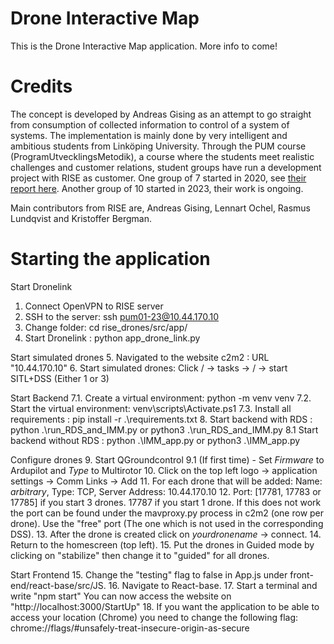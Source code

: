 # Drone Interactive Map
This is the Drone Interactive Map application. More info to come!

# Credits
The concept is developed by Andreas Gising as an attempt to go straight from consumption of collected information to control of a system of systems.
The implementation is mainly done by very intelligent and ambitious students from Linköping University. Through the PUM course (ProgramUtvecklingsMetodik), a course where the students meet realistic challenges and customer relations, student groups have run a development project with RISE as customer.
One group of 7 started in 2020, see [their report here](http://www.diva-portal.org/smash/record.jsf?pid=diva2:1444831).
Another group of 10 started in 2023, their work is ongoing.

Main contributors from RISE are, Andreas Gising, Lennart Ochel, Rasmus Lundqvist and Kristoffer Bergman.

# Starting the application
 
Start Dronelink
1. Connect OpenVPN to RISE server
2. SSH to the server: ssh pum01-23@10.44.170.10
3. Change folder: cd rise_drones/src/app/
4. Start Dronelink : python app_drone_link.py

Start simulated drones
5. Navigated to the website c2m2 : URL "10.44.170.10" 
6. Start simulated drones:  Click / -> tasks -> / -> start SITL+DSS (Either 1 or 3)

Start Backend
7.1. Create a virtual environment: python -m venv venv
7.2. Start the virtual environment: venv\scripts\Activate.ps1
7.3. Install all requirements : pip install -r .\requirements.txt
8. Start backend with RDS : python .\run_RDS_and_IMM.py or python3 .\run_RDS_and_IMM.py
8.1 Start backend without RDS : python .\IMM_app.py or python3 .\IMM_app.py

Configure drones
9. Start QGroundcontrol
9.1 (If first time) - Set *Firmware* to Ardupilot and *Type* to Multirotor
10. Click on the top left logo -> application settings -> Comm Links -> Add
11. For each drone that will be added: Name: *arbitrary*, Type: TCP, Server Address: 10.44.170.10
12. Port: [17781, 17783 or 17785] if you start 3 drones. 17787 if you start 1 drone.
If this does not work the port can be found under the mavproxy.py process in c2m2 (one row per drone). Use the "free" port (The one which is not used in the corresponding DSS).
13. After the drone is created click on *yourdronename* -> connect.
14. Return to the homescreen (top left).
15. Put the drones in Guided mode by clicking on "stabilize" then change it to "guided" for all drones.

Start Frontend
15. Change the "testing" flag to false in App.js under front-end/react-base/src/JS.
16. Navigate to React-base.
17. Start a terminal and write "npm start"
You can now access the website on "http://localhost:3000/StartUp"
18. If you want the application to be able to access your location (Chrome) you need to change the following flag: chrome://flags/#unsafely-treat-insecure-origin-as-secure
